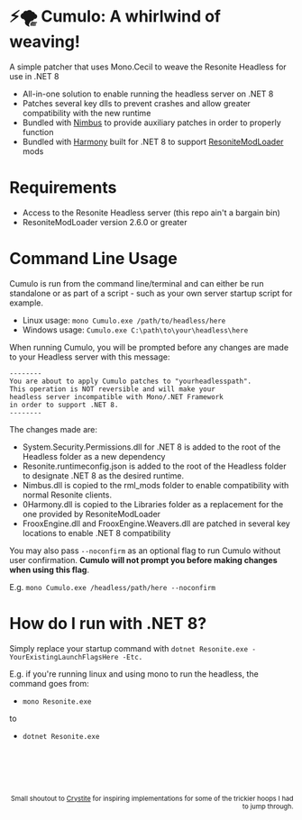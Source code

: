 # ⚡🌪️ Cumulo: A whirlwind of weaving!
A simple patcher that uses Mono.Cecil to weave the Resonite Headless for use in .NET 8

- All-in-one solution to enable running the headless server on .NET 8
- Patches several key dlls to prevent crashes and allow greater compatibility with the new runtime
- Bundled with [Nimbus](https://github.com/RileyGuy/Nimbus) to provide auxiliary patches in order to properly function
- Bundled with [Harmony](https://github.com/pardeike/Harmony) built for .NET 8 to support [ResoniteModLoader](https://github.com/resonite-modding-group/ResoniteModLoader) mods

# Requirements
- Access to the Resonite Headless server (this repo ain't a bargain bin)
- ResoniteModLoader version 2.6.0 or greater

# Command Line Usage
Cumulo is run from the command line/terminal and can either be run standalone or as part of a script - such as your own server startup script for example.

- Linux usage: `mono Cumulo.exe /path/to/headless/here`
- Windows usage: `Cumulo.exe C:\path\to\your\headless\here`

When running Cumulo, you will be prompted before any changes are made to your Headless server with this message:

```
--------
You are about to apply Cumulo patches to "yourheadlesspath".
This operation is NOT reversible and will make your
headless server incompatible with Mono/.NET Framework
in order to support .NET 8.
--------
```

The changes made are:
- System.Security.Permissions.dll for .NET 8 is added to the root of the Headless folder as a new dependency
- Resonite.runtimeconfig.json is added to the root of the Headless folder to designate .NET 8 as the desired runtime.
- Nimbus.dll is copied to the rml_mods folder to enable compatibility with normal Resonite clients.
- 0Harmony.dll is copied to the Libraries folder as a replacement for the one provided by ResoniteModLoader
- FrooxEngine.dll and FrooxEngine.Weavers.dll are patched in several key locations to enable .NET 8 compatibility

You may also pass `--noconfirm` as an optional flag to run Cumulo without user confirmation. **Cumulo will not prompt you before making changes when using this flag**.

E.g. `mono Cumulo.exe /headless/path/here --noconfirm`

# How do I run with .NET 8?
Simply replace your startup command with `dotnet Resonite.exe -YourExistingLaunchFlagsHere -Etc.`

E.g. if you're running linux and using mono to run the headless, the command goes from:
- `mono Resonite.exe`

to
- `dotnet Resonite.exe`

<br/><br/>
<br/><br/>

<p align="right">
    <sub>
        Small shoutout to <a href="https://github.com/Nihlus/Crystite">Crystite</a> for inspiring implementations for some of the trickier hoops I had to jump through.
    </sub>
</div>

